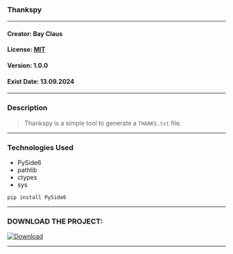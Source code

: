 ### Thankspy
___
#### Creator: Bay Claus
#### License: [MIT](https://github.com/BayClaus/thankspy?tab=MIT-1-ov-file)
#### Version: 1.0.0
#### Exist Date: 13.09.2024
___
### Description
> Thankspy is a simple tool to generate a `THANKS.txt` file.
___
### Technologies Used
- PySide6
- pathlib
- ctypes
- sys
```
pip install PySide6
```
___
### DOWNLOAD THE PROJECT:
[![Download](https://img.shields.io/badge/Download-green?style=for-the-badge)](https://google.com/)
___
